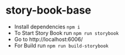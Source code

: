 # story-book-base
- Install dependencies ```npm i```
- To Start Story Book run ```npm run storybook```
- Go to http://localhost:6006/
- For Build run ```npm run build-storybook```